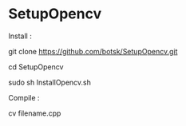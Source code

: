# SetupOpencv

Install :

git clone https://github.com/botsk/SetupOpencv.git

cd SetupOpencv

sudo sh InstallOpencv.sh

Compile :

cv filename.cpp
